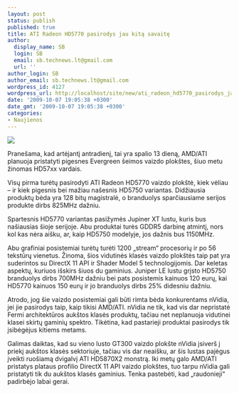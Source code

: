```yaml
---
layout: post
status: publish
published: true
title: ATI Radeon HD5770 pasirodys jau kitą savaitę
author:
  display_name: SB
  login: SB
  email: sb.technews.lt@gmail.com
  url: ''
author_login: SB
author_email: sb.technews.lt@gmail.com
wordpress_id: 4127
wordpress_url: http://localhost/site/new/ati_radeon_hd5770_pasirodys_jau_kita_savaite/
date: '2009-10-07 19:05:38 +0300'
date_gmt: '2009-10-07 19:05:38 +0300'
categories:
- Naujienos
---
```

<div class="imgright"><img src="http://t0.gstatic.com/images?q=tbn:Zj2YcYLjIE9d4M:http://techplore.com/technology/wp-content/uploads/2009/06/ATi-Radeon-HD-4770.jpg"  /></div>
<p>Pranešama, kad artėjantį antradienį, tai yra spalio 13 dieną, AMD/ATI planuoja pristatyti pigesnes Evergreen šeimos vaizdo plokštes, šiuo metu žinomas HD57xx vardais.</p>
<p>Visų pirma turėtų pasirodyti ATI Radeon HD5770 vaizdo plokštė, kiek vėliau – ir kiek pigesnis bei mažiau našesnis HD5750 variantas. Didžiausia produktų bėda yra 128 bitų magistralė, o branduolys sparčiausiame serijos produkte dirbs 825MHz dažniu.</p>
<p>Spartesnis HD5770 variantas pasižymės Jupiner XT lustu, kuris bus našiausias šioje serijoje. Abu produktai turės GDDR5 darbinę atmintį, nors kol kas nėra aišku, ar, kaip HD5750 modelyje, jos dažnis bus 1150MHz. </p>
<p>Abu grafiniai posistemiai turėtų turėti 1200 „stream“ procesorių ir po 56 tekstūrų vienetus. Žinoma, šios vidutinės klasės vaizdo plokštės taip pat yra suderintos su DirectX 11 API ir Shader Model 5 technologijomis. Dar keletas aspektų, kuriuos išskirs šiuos du gaminius. Juniper LE lustu grįsto HD5750 branduolys dirbs 700MHz dažniu bei pats posistemis kainuos 120 eurų, kai HD5770 kainuos 150 eurų ir jo branduolys dirbs 25% didesniu dažniu.</p>
<p>Atrodo, jog šie vaizdo posistemiai gali būti rimta bėda konkurentams nVidia, jei jie pasirodys taip, kaip tikisi AMD/ATI. nVidia ne tik, kad vis dar nepristatė Fermi architektūros aukštos klasės produktų, tačiau net neplanuoja vidutinei klasei skirtų gaminių spektro. Tikėtina, kad pastarieji produktai pasirodys tik įsibėgėjus kitiems metams.</p>
<p>Galimas daiktas, kad su vieno lusto GT300 vaizdo plokšte nVidia įsiverš į priekį aukštos klasės sektoriuje, tačiau vis dar neaišku, ar šis lustas pajėgus įveikti ruošiamą dvigalvį ATI HD5870X2 monstrą. Iki metų galo AMD/ATI pristatys plataus profilio DirectX 11 API vaizdo plokštes, tuo tarpu nVidia gali pristatyti tik du aukštos klasės gaminius. Tenka pastebėti, kad „raudonieji“ padirbėjo labai gerai.<br /></p>

